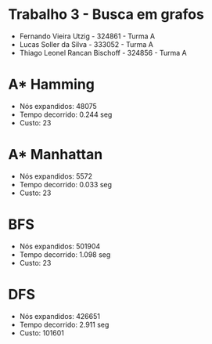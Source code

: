 # Trabalho 3 - Busca em grafos
* Fernando Vieira Utzig - 324861 - Turma A
* Lucas Soller da Silva - 333052 - Turma A
* Thiago Leonel Rancan Bischoff - 324856 - Turma A

# A* Hamming
* Nós expandidos: 48075
* Tempo decorrido: 0.244 seg
* Custo: 23

# A* Manhattan
* Nós expandidos: 5572
* Tempo decorrido: 0.033 seg
* Custo: 23

# BFS
* Nós expandidos: 501904
* Tempo decorrido: 1.098 seg
* Custo: 23

# DFS
* Nós expandidos: 426651
* Tempo decorrido: 2.911 seg
* Custo: 101601